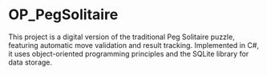 # OP_PegSolitaire

This project is a digital version of the traditional Peg Solitaire puzzle, featuring automatic move validation and result tracking. Implemented in C#, it uses object-oriented programming principles and the SQLite library for data storage.





